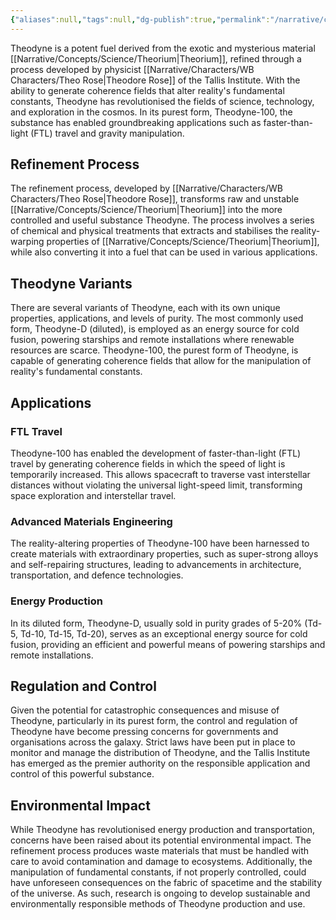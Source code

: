 ```yaml
---
{"aliases":null,"tags":null,"dg-publish":true,"permalink":"/narrative/concepts/science/theodyne/","dgPassFrontmatter":true}
---
```


Theodyne is a potent fuel derived from the exotic and mysterious material [[Narrative/Concepts/Science/Theorium\|Theorium]], refined through a process developed by physicist [[Narrative/Characters/WB Characters/Theo Rose\|Theodore Rose]] of the Tallis Institute. With the ability to generate coherence fields that alter reality's fundamental constants, Theodyne has revolutionised the fields of science, technology, and exploration in the cosmos. In its purest form, Theodyne-100, the substance has enabled groundbreaking applications such as faster-than-light (FTL) travel and gravity manipulation.

## Refinement Process

The refinement process, developed by [[Narrative/Characters/WB Characters/Theo Rose\|Theodore Rose]], transforms raw and unstable [[Narrative/Concepts/Science/Theorium\|Theorium]] into the more controlled and useful substance Theodyne. The process involves a series of chemical and physical treatments that extracts and stabilises the reality-warping properties of [[Narrative/Concepts/Science/Theorium\|Theorium]], while also converting it into a fuel that can be used in various applications.

## Theodyne Variants

There are several variants of Theodyne, each with its own unique properties, applications, and levels of purity. The most commonly used form, Theodyne-D (diluted), is employed as an energy source for cold fusion, powering starships and remote installations where renewable resources are scarce. Theodyne-100, the purest form of Theodyne, is capable of generating coherence fields that allow for the manipulation of reality's fundamental constants.

## Applications

### FTL Travel

Theodyne-100 has enabled the development of faster-than-light (FTL) travel by generating coherence fields in which the speed of light is temporarily increased. This allows spacecraft to traverse vast interstellar distances without violating the universal light-speed limit, transforming space exploration and interstellar travel.

### Advanced Materials Engineering

The reality-altering properties of Theodyne-100 have been harnessed to create materials with extraordinary properties, such as super-strong alloys and self-repairing structures, leading to advancements in architecture, transportation, and defence technologies.

### Energy Production

In its diluted form, Theodyne-D, usually sold in purity grades of 5-20% (Td-5, Td-10, Td-15, Td-20), serves as an exceptional energy source for cold fusion, providing an efficient and powerful means of powering starships and remote installations.

## Regulation and Control

Given the potential for catastrophic consequences and misuse of Theodyne, particularly in its purest form, the control and regulation of Theodyne have become pressing concerns for governments and organisations across the galaxy. Strict laws have been put in place to monitor and manage the distribution of Theodyne, and the Tallis Institute has emerged as the premier authority on the responsible application and control of this powerful substance.

## Environmental Impact

While Theodyne has revolutionised energy production and transportation, concerns have been raised about its potential environmental impact. The refinement process produces waste materials that must be handled with care to avoid contamination and damage to ecosystems. Additionally, the manipulation of fundamental constants, if not properly controlled, could have unforeseen consequences on the fabric of spacetime and the stability of the universe. As such, research is ongoing to develop sustainable and environmentally responsible methods of Theodyne production and use.